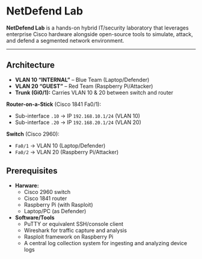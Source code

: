 # NetDefend Lab

**NetDefend Lab** is a hands-on hybrid IT/security laboratory that leverages enterprise Cisco hardware alongside open-source tools to simulate, attack, and defend a segmented network environment.

---

## Architecture

- **VLAN 10 “INTERNAL”** – Blue Team (Laptop/Defender)  
- **VLAN 20 “GUEST”** – Red Team (Raspberry Pi/Attacker)  
- **Trunk (Gi0/1):** Carries VLAN 10 & 20 between switch and router  

**Router-on-a-Stick** (Cisco 1841 Fa0/1):  
- Sub-interface `.10` → IP `192.168.10.1/24` (VLAN 10)  
- Sub-interface `.20` → IP `192.168.20.1/24` (VLAN 20)  

**Switch** (Cisco 2960):  
- `Fa0/1` → VLAN 10 (Laptop/Defender)  
- `Fa0/2` → VLAN 20 (Raspberry Pi/Attacker)

## Prerequisites

- **Harware:**
  - Cisco 2960 switch
  - Cisco 1841 router
  - Raspberry Pi (with Rasploit)
  - Laptop/PC (as Defender)
- **Software/Tools**
  - PuTTY or equivalent SSH/console client
  - Wireshark for traffic capture and analysis
  - Rasploit framework on Raspberry Pi
  - A central log collection system for ingesting and analyzing device logs
